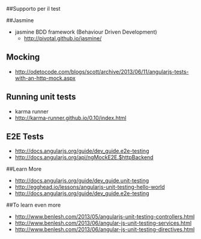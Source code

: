 ##Supporto per il test

##Jasmine
* jasmine BDD framework (Behaviour Driven Development)
  * http://pivotal.github.io/jasmine/

## Mocking
* http://odetocode.com/blogs/scott/archive/2013/06/11/angularjs-tests-with-an-http-mock.aspx

## Running unit tests
* karma runner 
* http://karma-runner.github.io/0.10/index.html

## E2E Tests
* http://docs.angularjs.org/guide/dev_guide.e2e-testing
* http://docs.angularjs.org/api/ngMockE2E.$httpBackend

##Learn More
* http://docs.angularjs.org/guide/dev_guide.unit-testing
* http://egghead.io/lessons/angularjs-unit-testing-hello-world
* http://docs.angularjs.org/guide/dev_guide.e2e-testing

##To learn even more
* http://www.benlesh.com/2013/05/angularjs-unit-testing-controllers.html
* http://www.benlesh.com/2013/06/angular-js-unit-testing-services.html
* http://www.benlesh.com/2013/06/angular-js-unit-testing-directives.html

